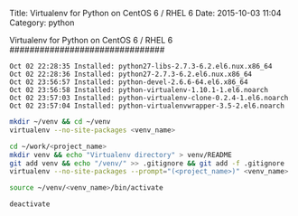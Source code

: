 Title: Virtualenv for Python on CentOS 6 / RHEL 6
Date: 2015-10-03 11:04
Category: python

Virtualenv for Python on CentOS 6 / RHEL 6
###############################

```log
Oct 02 22:28:35 Installed: python27-libs-2.7.3-6.2.el6.nux.x86_64
Oct 02 22:28:36 Installed: python27-2.7.3-6.2.el6.nux.x86_64
Oct 02 23:56:57 Installed: python-devel-2.6.6-64.el6.x86_64
Oct 02 23:56:58 Installed: python-virtualenv-1.10.1-1.el6.noarch
Oct 02 23:57:03 Installed: python-virtualenv-clone-0.2.4-1.el6.noarch
Oct 02 23:57:04 Installed: python-virtualenvwrapper-3.5-2.el6.noarch
```

```sh
mkdir ~/venv && cd ~/venv
virtualenv --no-site-packages <venv_name>
```

```sh
cd ~/work/<project_name>
mkdir venv && echo "Virtualenv directory" > venv/README
git add venv && echo "/venv/" >> .gitignore && git add -f .gitignore
virtualenv --no-site-packages --prompt="(<project_name>)" <venv_name>
```

```sh
source ~/venv/<venv_name>/bin/activate
```

```sh
deactivate
```
